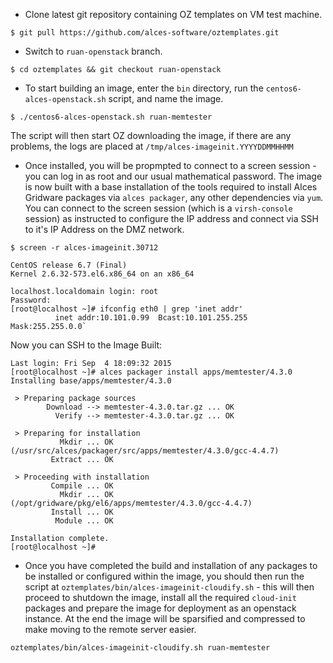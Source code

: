 - Clone latest git repository containing OZ templates on VM test machine.

```$ git pull https://github.com/alces-software/oztemplates.git```

- Switch to `ruan-openstack` branch.

```$ cd oztemplates && git checkout ruan-openstack```

- To start building an image, enter the `bin` directory, run the `centos6-alces-openstack.sh` script, and name the image.

```$ ./centos6-alces-openstack.sh ruan-memtester```

The script will then start OZ downloading the image, if there are any problems, the logs are placed at `/tmp/alces-imageinit.YYYYDDMMHHMM`

- Once installed, you will be propmpted to connect to a screen session - you can log in as root and our usual mathematical password. The image is now built with a base installation of the tools required to install Alces Gridware packages via `alces packager`, any other dependencies via `yum`. You can connect to the screen session (which is a `virsh-console` session) as instructed to configure the IP address and connect via SSH to it's IP Address on the DMZ network. 

```
$ screen -r alces-imageinit.30712

CentOS release 6.7 (Final)
Kernel 2.6.32-573.el6.x86_64 on an x86_64

localhost.localdomain login: root
Password:
[root@localhost ~]# ifconfig eth0 | grep 'inet addr'
          inet addr:10.101.0.99  Bcast:10.101.255.255  Mask:255.255.0.0`
```

Now you can SSH to the Image Built:

```$ ssh root@10.101.0.99 
Last login: Fri Sep  4 18:09:32 2015
[root@localhost ~]# alces packager install apps/memtester/4.3.0
Installing base/apps/memtester/4.3.0

 > Preparing package sources
        Download --> memtester-4.3.0.tar.gz ... OK
          Verify --> memtester-4.3.0.tar.gz ... OK

 > Preparing for installation
           Mkdir ... OK (/usr/src/alces/packager/src/apps/memtester/4.3.0/gcc-4.4.7)
         Extract ... OK

 > Proceeding with installation
         Compile ... OK
           Mkdir ... OK (/opt/gridware/pkg/el6/apps/memtester/4.3.0/gcc-4.4.7)
         Install ... OK
          Module ... OK

Installation complete.
[root@localhost ~]#
```

- Once you have completed the build and installation of any packages to be installed or configured within the image, you should then run the script at `oztemplates/bin/alces-imageinit-cloudify.sh` - this will then proceed to shutdown the image, install all the required `cloud-init` packages and prepare the image for deployment as an openstack instance. At the end the image will be sparsified and compressed to make moving to the remote server easier.

```oztemplates/bin/alces-imageinit-cloudify.sh ruan-memtester```

